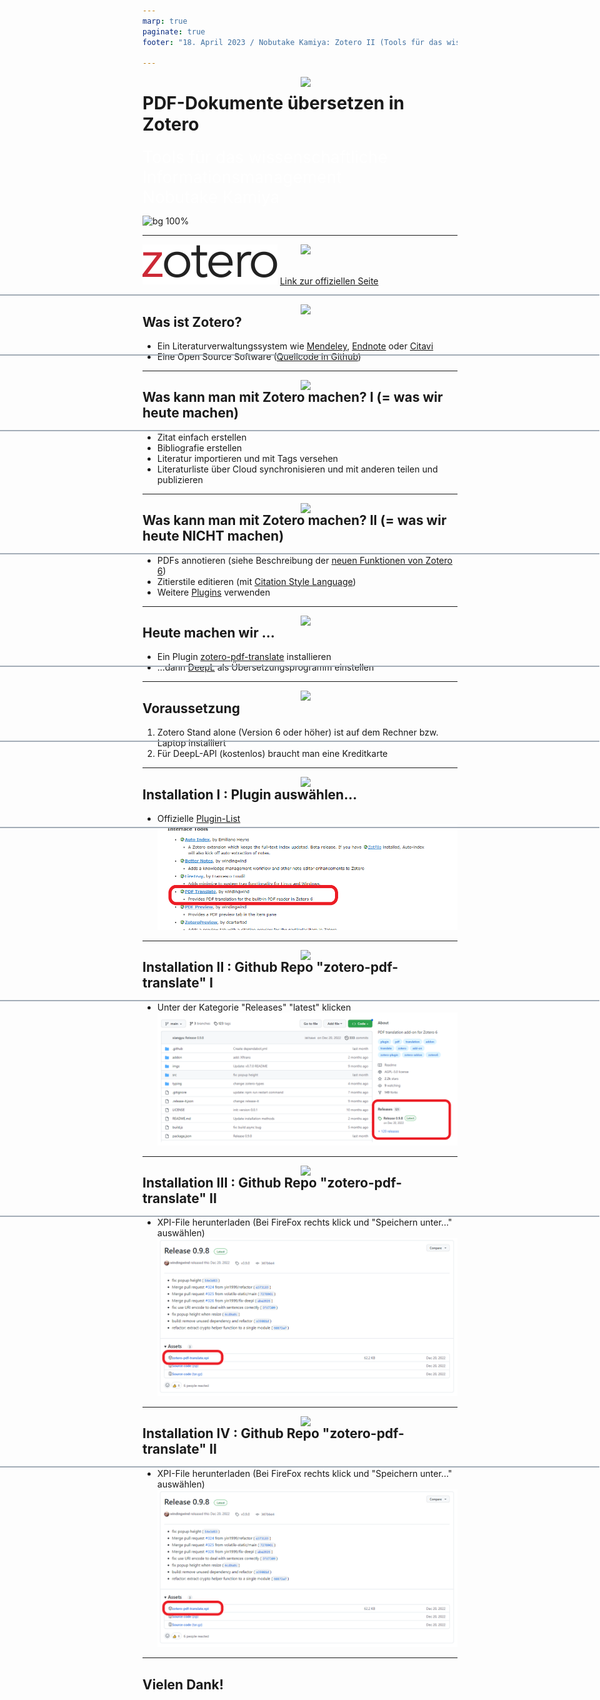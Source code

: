 ```yaml
---
marp: true
paginate: true
footer: "18. April 2023 / Nobutake Kamiya: Zotero II (Tools für das wissenschaftliche Informationsmanagement)"

---
```

<style>
@import 'default';
/* Bootstrap */
@import url('https://cdn.jsdelivr.net/npm/bootstrap@5.0.2/dist/css/bootstrap.min.css');
@import url('https://fonts.googleapis.com/css2?family=Kosugi&family=Roboto+Mono&display=swap');

:root {
  --theme-yellow: #FEDE00;
  --theme-red: #DC6027;
  --theme-blue: #0028A5;
  --theme-grey: #A3ADB7;
}
header {
  width: 100%;
  height: 80px;
  position: absolute;
  left: -1px;
}
.header_2nd {
  border-bottom: 2px solid var(--theme-grey);
}
.img_links {
  position: relative;
  left: 20px;
}
.img_rechts {
  position: relative;
  left: 800px;
}
section h1 {
  font-size: 2.65rem;
  color: white;
}
section h2 {
    color: var(--theme-blue);
}
.text_white {
    font-size: 1.65rem;
    color: white;
}
.bg_grey {
    position: relative;
    left: -80px;
    width: 1600px;
    height: 520px;
    background-color: var(--theme-grey);
    text-indent: 100px;
    line-height: 200px;
}

</style>
<header>
<img src="../uni_img/header_links.png" height=80% class="img_links"/>
<img src="../uni_img/header_rechts.svg" class="img_rechts"/>
</header>

# PDF-Dokumente übersetzen in Zotero
<div class="text_white">Tools für das wissenschaftliche Informationsmanagement<br>
Nobutake Kamiya</div>

![bg 100%](../uni_img/hintergrund_1page.jpg)

---

<header class="header_2nd">
<img src="../uni_img/header_links.png" height=80% class="img_links"/>
<img src="../uni_img/header_rechts.svg" class="img_rechts"/>
</header>

![width:600px](./zotero-logo.svg)
[Link zur offiziellen Seite](https://www.zotero.org/)

---

<header class="header_2nd">
<img src="../uni_img/header_links.png" height=80% class="img_links"/>
<img src="../uni_img/header_rechts.svg" class="img_rechts"/>
</header>

## Was ist Zotero?
- Ein Literaturverwaltungssystem wie [Mendeley](https://www.mendeley.com/), [Endnote](https://endnote.com/) oder [Citavi](https://www.citavi.com/de/download)
- Eine Open Source Software ([Quellcode in Github](https://github.com/zotero/zotero))

---

<header class="header_2nd">
<img src="../uni_img/header_links.png" height=80% class="img_links"/>
<img src="../uni_img/header_rechts.svg" class="img_rechts"/>
</header>

## Was kann man mit Zotero machen? I (= was wir heute machen)
- Zitat einfach erstellen
- Bibliografie erstellen
- Literatur importieren und mit Tags versehen
- Literaturliste über Cloud synchronisieren und mit anderen teilen und publizieren

---

<header class="header_2nd">
<img src="../uni_img/header_links.png" height=80% class="img_links"/>
<img src="../uni_img/header_rechts.svg" class="img_rechts"/>
</header>

## Was kann man mit Zotero machen? II (= was wir heute __NICHT__ machen)
- PDFs annotieren (siehe Beschreibung der [neuen Funktionen von Zotero 6](https://www.zotero.org/blog/zotero-6/))
- Zitierstile editieren (mit [Citation Style Language](https://citationstyles.org/))
- Weitere [Plugins](https://www.zotero.org/support/plugins) verwenden

---

<header class="header_2nd">
<img src="../uni_img/header_links.png" height=80% class="img_links"/>
<img src="../uni_img/header_rechts.svg" class="img_rechts"/>
</header>

## Heute machen wir ...
- Ein Plugin [zotero-pdf-translate](https://github.com/windingwind/zotero-pdf-translate) installieren
- ...dann [DeepL](https://www.deepl.com/translator) als Übersetzungsprogramm einstellen


---

<header class="header_2nd">
<img src="../uni_img/header_links.png" height=80% class="img_links"/>
<img src="../uni_img/header_rechts.svg" class="img_rechts"/>
</header>

## Voraussetzung
1. Zotero Stand alone (Version 6 oder höher) ist auf dem Rechner bzw. Laptop installiert
1. Für DeepL-API (kostenlos) braucht man eine Kreditkarte


---

<header class="header_2nd">
<img src="../uni_img/header_links.png" height=80% class="img_links"/>
<img src="../uni_img/header_rechts.svg" class="img_rechts"/>
</header>

## Installation I : Plugin auswählen...
- Offizielle [Plugin-List](https://www.zotero.org/support/plugins)
![height:300px](./illust_plugins.png)

---


<header class="header_2nd">
<img src="../uni_img/header_links.png" height=80% class="img_links"/>
<img src="../uni_img/header_rechts.svg" class="img_rechts"/>
</header>


## Installation II : Github Repo "zotero-pdf-translate" I
- Unter der Kategorie "Releases" "latest" klicken
![height:300px](./illust_plugin_github.png)

---


<header class="header_2nd">
<img src="../uni_img/header_links.png" height=80% class="img_links"/>
<img src="../uni_img/header_rechts.svg" class="img_rechts"/>
</header>

## Installation III : Github Repo "zotero-pdf-translate" II
- XPI-File herunterladen (Bei FireFox rechts klick und "Speichern unter..." auswählen)
![height:300px](./illust_plugin_github2.png)


---



<header class="header_2nd">
<img src="../uni_img/header_links.png" height=80% class="img_links"/>
<img src="../uni_img/header_rechts.svg" class="img_rechts"/>
</header>

## Installation IV : Github Repo "zotero-pdf-translate" II
- XPI-File herunterladen (Bei FireFox rechts klick und "Speichern unter..." auswählen)
![height:300px](./illust_plugin_github2.png)



---
## Vielen Dank!